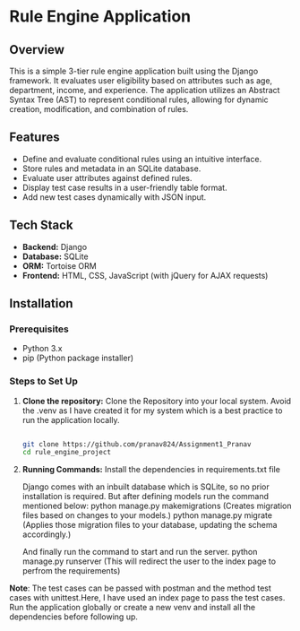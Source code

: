 # Rule Engine Application

## Overview
This is a simple 3-tier rule engine application built using the Django framework. It evaluates user eligibility based on attributes such as age, department, income, and experience. The application utilizes an Abstract Syntax Tree (AST) to represent conditional rules, allowing for dynamic creation, modification, and combination of rules.

## Features
- Define and evaluate conditional rules using an intuitive interface.
- Store rules and metadata in an SQLite database.
- Evaluate user attributes against defined rules.
- Display test case results in a user-friendly table format.
- Add new test cases dynamically with JSON input.

## Tech Stack
- **Backend:** Django
- **Database:** SQLite
- **ORM:** Tortoise ORM
- **Frontend:** HTML, CSS, JavaScript (with jQuery for AJAX requests)

## Installation

### Prerequisites
- Python 3.x
- pip (Python package installer)

### Steps to Set Up

1. **Clone the repository:**
   Clone the Repository into your local system. Avoid the .venv as I have created it for my system which is a best practice to run the application locally.
   ```bash or powershell

   git clone https://github.com/pranav824/Assignment1_Pranav
   cd rule_engine_project
   
2. **Running Commands:**
   Install the dependencies in requirements.txt file

   Django comes with an inbuilt database which is SQLite, so no prior installation is required. But after defining models run the command mentioned below:
   python manage.py makemigrations (Creates migration files based on changes to your models.)
   python manage.py migrate (Applies those migration files to your database, updating the schema accordingly.)

   And finally run the command to start and run the server.
   python manage.py runserver (This will redirect the user to the index page to perfrom the requirements)

**Note**:
   The test cases can be passed with postman and the method test cases with unittest.Here, I have used an index page to pass the test cases.
   Run the application globally or create a new venv and install all the dependencies before following up.
   
   
